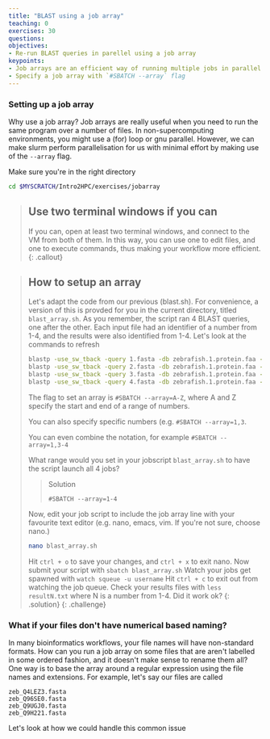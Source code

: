 ```yaml
---
title: "BLAST using a job array"
teaching: 0
exercises: 30
questions:
objectives:
- Re-run BLAST queries in parellel using a job array
keypoints:
- Job arrays are an efficient way of running multiple jobs in parallel
- Specify a job array with `#SBATCH --array` flag
---
```



### Setting up a job array
Why use a job array?
Job arrays are really useful when you need to run the same program over a number of files. In non-supercomputing environments, you might use a (for) loop or gnu parallel. However, we can make slurm perform parallelisation for us with minimal effort by making use of the `--array` flag.

Make sure you're in the right directory
```bash
cd $MYSCRATCH/Intro2HPC/exercises/jobarray
```

> ## Use two terminal windows if you can
>
> If you can, open at least two terminal windows, and connect to the VM from both of them.  In this way, you can use one to edit files, and one to execute commands, thus making your workflow more efficient.
{: .callout}


> ## How to setup an array
> Let's adapt the code from our previous (blast.sh). For convenience, a version of this is provded for you in the current directory, titled `blast_array.sh`. 
> As you remember, the script ran 4 BLAST queries, one after the other. Each input file had an identifier of a number from 1-4, and the results were also identified from 1-4. Let's look at the commands to refresh
> ```bash
> blastp -use_sw_tback -query 1.fasta -db zebrafish.1.protein.faa -out result1.txt
> blastp -use_sw_tback -query 2.fasta -db zebrafish.1.protein.faa -out result2.txt
> blastp -use_sw_tback -query 3.fasta -db zebrafish.1.protein.faa -out result3.txt
> blastp -use_sw_tback -query 4.fasta -db zebrafish.1.protein.faa -out result4.txt
> ```
> The flag to set an array is `#SBATCH --array=A-Z`, where A and Z specify the start and end of a range of numbers. 
> 
> You can also specify specific numbers (e.g. `#SBATCH --array=1,3`. 
> 
> You can even combine the notation, for example `#SBATCH --array=1,3-4`
> 
> What range would you set in your jobscript `blast_array.sh` to have the script launch all 4 jobs?
> 
> > Solution
> > 
> > `#SBATCH --array=1-4`
> > 
> 
>
> Now, edit your job script to include the job array line with your favourite text editor (e.g. nano, emacs, vim. If you're not sure, choose nano.)
> ```bash
> nano blast_array.sh
> ```
> Hit `ctrl + o` to save your changes, and `ctrl + x` to exit nano.
> Now submit your script with `sbatch blast_array.sh`
> Watch your jobs get spawned with `watch squeue -u username`
> Hit `ctrl + c` to exit out from watching the job queue.
> Check your results files with `less resultN.txt` where N is a number from 1-4. Did it work ok?
> {: .solution}
{: .challenge}

### What if your files don't have numerical based naming?
In many bioinformatics workflows, your file names will have non-standard formats. How can you run a job array on some files that are aren't labelled in some ordered fashion, and it doesn't make sense to rename them all? One way is to base the array around a regular expression using the file names and extensions. For example, let's say our files are called
```output
zeb_Q4LEZ3.fasta
zeb_Q96SE0.fasta 
zeb_Q9UGJ0.fasta 
zeb_Q9H221.fasta 
```

Let's look at how we could handle this common issue


